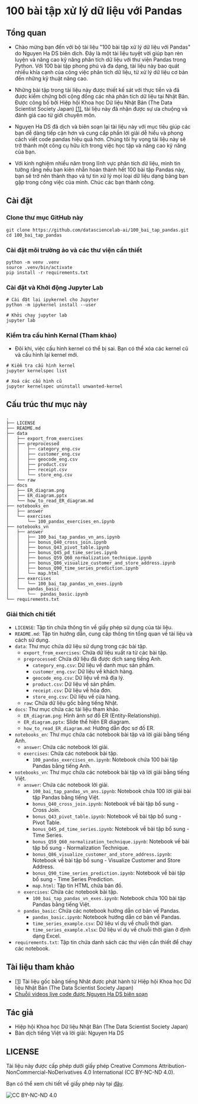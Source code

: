 # 100 bài tập xử lý dữ liệu với Pandas

## Tổng quan

- Chào mừng bạn đến với bộ tài liệu "100 bài tập xử lý dữ liệu với Pandas" do Nguyen Ha DS biên dịch. Đây là một tài liệu tuyệt vời giúp bạn rèn luyện và nâng cao kỹ năng phân tích dữ liệu với thư viện Pandas trong Python. Với 100 bài tập phong phú và đa dạng, tài liệu này bao quát nhiều khía cạnh của công việc phân tích dữ liệu, từ xử lý dữ liệu cơ bản đến những kỹ thuật nâng cao.

- Những bài tập trong tài liệu này được thiết kế sát với thực tiễn và đã được kiểm chứng bởi cộng đồng các nhà phân tích dữ liệu tại Nhật Bản. Được công bố bởi Hiệp hội Khoa học Dữ liệu Nhật Bản (The Data Scientist Society Japan) [[1]](https://github.com/The-Japan-DataScientist-Society/100knocks-preprocess), tài liệu này đã nhận được sự ưa chuộng và đánh giá cao từ giới chuyên môn.

- Nguyen Ha DS đã dịch và biên soạn lại tài liệu này với mục tiêu giúp các bạn dễ dàng tiếp cận hơn và cung cấp phần lời giải dễ hiểu và phong cách viết code pandas hiệu quả hơn. Chúng tôi hy vọng tài liệu này sẽ trở thành một công cụ hữu ích trong việc học tập và nâng cao kỹ năng của bạn.

- Với kinh nghiệm nhiều năm trong lĩnh vực phân tích dữ liệu, mình tin tưởng rằng nếu bạn kiên nhẫn hoàn thành hết 100 bài tập Pandas này, bạn sẽ trở nên thành thạo và tự tin xử lý mọi loại dữ liệu dạng bảng bạn gặp trong công việc của mình. Chúc các bạn thành công.

## Cài đặt

### Clone thư mục GitHub này

```shell
git clone https://github.com/datasciencelab-ai/100_bai_tap_pandas.git
cd 100_bai_tap_pandas
```

### Cài đặt môi trường ảo và các thư viện cần thiết

```shell
python -m venv .venv
source .venv/bin/activate
pip install -r requirements.txt
```

### Cài đặt và Khởi động Jupyter Lab

```shell
# Cài đặt lại ipykernel cho Jupyter
python -m ipykernel install --user

# Khởi chạy jupyter lab
jupyter lab
```

### Kiểm tra cấu hình Kernal (Tham khảo)

- Đôi khi, việc cấu hình kernel có thể bị sai. Bạn có thể xóa các kernel cũ và cấu hình lại kernel mới.

```shell
# Kiểm tra cấu hình kernel
jupyter kernelspec list

# Xoá các cấu hình cũ
jupyter kernelspec uninstall unwanted-kernel

```

## Cấu trúc thư mục này

```plaintext
.
├── LICENSE
├── README.md
├── data
│   ├── export_from_exercises
│   ├── preprocessed
│   │   ├── category_eng.csv
│   │   ├── customer_eng.csv
│   │   ├── geocode_eng.csv
│   │   ├── product.csv
│   │   ├── receipt.csv
│   │   └── store_eng.csv
│   └── raw
├── docs
│   ├── ER_diagram.png
│   ├── ER_diagram.pptx
│   └── how_to_read_ER_diagram.md
├── notebooks_en
│   ├── answer
│   └── exercises
│       └── 100_pandas_exercises_en.ipynb
├── notebooks_vn
│   ├── answer
│   │   ├── 100_bai_tap_pandas_vn_ans.ipynb
│   │   ├── bonus_Q40_cross_join.ipynb
│   │   ├── bonus_Q43_pivot_table.ipynb
│   │   ├── bonus_Q45_pd_time_series.ipynb
│   │   ├── bonus_Q59_Q60_normalization_technique.ipynb
│   │   ├── bonus_Q86_visualize_customer_and_store_address.ipynb
│   │   ├── bonus_Q90_time_series_prediction.ipynb
│   │   └── map.html
│   ├── exercises
│   │   └── 100_bai_tap_pandas_vn_exes.ipynb
│   └── pandas_basic
│       └──  pandas_basic.ipynb
└── requirements.txt
```

### Giải thích chi tiết

- `LICENSE`: Tập tin chứa thông tin về giấy phép sử dụng của tài liệu.
- `README.md`: Tập tin hướng dẫn, cung cấp thông tin tổng quan về tài liệu và cách sử dụng.
- `data`: Thư mục chứa dữ liệu sử dụng trong các bài tập.
  - `export_from_exercises`: Chứa dữ liệu xuất ra từ các bài tập.
  - `preprocessed`: Chứa dữ liệu đã được dịch sang tiếng Anh.
    - `category_eng.csv`: Dữ liệu về danh mục sản phẩm.
    - `customer_eng.csv`: Dữ liệu về khách hàng.
    - `geocode_eng.csv`: Dữ liệu về mã địa lý.
    - `product.csv`: Dữ liệu về sản phẩm.
    - `receipt.csv`: Dữ liệu về hóa đơn.
    - `store_eng.csv`: Dữ liệu về cửa hàng.
  - `raw`: Chứa dữ liệu gốc bằng tiếng Nhật.
- `docs`: Thư mục chứa các tài liệu tham khảo.
  - `ER_diagram.png`: Hình ảnh sơ đồ ER (Entity-Relationship).
  - `ER_diagram.pptx`: Slide thể hiện ER diagram.
  - `how_to_read_ER_diagram.md`: Hướng dẫn đọc sơ đồ ER.
- `notebooks_en`: Thư mục chứa các notebook bài tập và lời giải bằng tiếng Anh.
  - `answer`: Chứa các notebook lời giải.
  - `exercises`: Chứa các notebook bài tập.
    - `100_pandas_exercises_en.ipynb`: Notebook chứa 100 bài tập Pandas bằng tiếng Anh.
- `notebooks_vn`: Thư mục chứa các notebook bài tập và lời giải bằng tiếng Việt.
  - `answer`: Chứa các notebook lời giải.
    - `100_bai_tap_pandas_vn_ans.ipynb`: Notebook chứa 100 lời giải bài tập Pandas bằng tiếng Việt.
    - `bonus_Q40_cross_join.ipynb`: Notebook về bài tập bổ sung - Cross Join.
    - `bonus_Q43_pivot_table.ipynb`: Notebook về bài tập bổ sung - Pivot Table.
    - `bonus_Q45_pd_time_series.ipynb`: Notebook về bài tập bổ sung - Time Series.
    - `bonus_Q59_Q60_normalization_technique.ipynb`: Notebook về bài tập bổ sung - Normalization Technique.
    - `bonus_Q86_visualize_customer_and_store_address.ipynb`: Notebook về bài tập bổ sung - Visualize Customer and Store Address.
    - `bonus_Q90_time_series_prediction.ipynb`: Notebook về bài tập bổ sung - Time Series Prediction.
    - `map.html`: Tập tin HTML chứa bản đồ.
  - `exercises`: Chứa các notebook bài tập.
    - `100_bai_tap_pandas_vn_exes.ipynb`: Notebook chứa 100 bài tập Pandas bằng tiếng Việt.
  - `pandas_basic`: Chứa các notebook hướng dẫn cơ bản về Pandas.
    - `pandas_basic.ipynb`: Notebook hướng dẫn cơ bản về Pandas.
    - `time_series_example.csv`: Dữ liệu ví dụ về chuỗi thời gian.
    - `time_series_example.xlsx`: Dữ liệu ví dụ về chuỗi thời gian ở định dạng Excel.
- `requirements.txt`: Tập tin chứa danh sách các thư viện cần thiết để chạy các notebook.

## Tài liệu tham khảo

- [[1]](https://github.com/The-Japan-DataScientist-Society/100knocks-preprocess) Tài liệu gốc bằng tiếng Nhât được phát hành từ Hiệp hội Khoa học Dữ liệu Nhật Bản (The Data Scientist Society Japan)
- [Chuỗii videos live code được Nguyen Ha DS biên soạn](https://www.youtube.com/playlist?list=PL85bwuRqeUWYccgtXOxLt68YwyPo6g2W9)

## Tác giả

- Hiệp hội Khoa học Dữ liệu Nhật Bản (The Data Scientist Society Japan)
- Bản dịch tiếng Việt và lời giải: Nguyen Ha DS

## LICENSE

Tài liệu này được cấp phép dưới giấy phép Creative Commons Attribution-NonCommercial-NoDerivatives 4.0 International (CC BY-NC-ND 4.0).

Bạn có thể xem chi tiết về giấy phép này tại [đây](https://creativecommons.org/licenses/by-nc-nd/4.0/).

![CC BY-NC-ND 4.0](https://licensebuttons.net/l/by-nc-nd/4.0/88x31.png)
